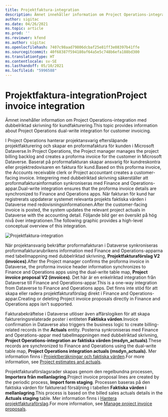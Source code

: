 ```yaml
---
title: Projektfaktura-integration
description: Ämnet innehåller information om Project Operations-integration med dubbelriktad skrivning för kundfakturering.
author: sigitac
ms.date: 04/26/2021
ms.topic: article
ms.prod: ''
ms.reviewer: kfend
ms.author: sigitac
ms.openlocfilehash: 7407c98aad79806dcbaf25e81ff3e08397b41ffe
ms.sourcegitcommit: 40f68387f594180af64a5e5c748b6efa188bd300
ms.translationtype: HT
ms.contentlocale: sv-SE
ms.lasthandoff: 05/10/2021
ms.locfileid: "5996588"
---
```

# <a name="project-invoice-integration"></a><span data-ttu-id="dc50d-103">Projektfaktura-integration</span><span class="sxs-lookup"><span data-stu-id="dc50d-103">Project invoice integration</span></span>

<span data-ttu-id="dc50d-104">Ämnet innehåller information om Project Operations-integration med dubbelriktad skrivning för kundfakturering.</span><span class="sxs-lookup"><span data-stu-id="dc50d-104">This topic provides information about Project Operations dual-write integration for customer invoicing.</span></span>

<span data-ttu-id="dc50d-105">I Project Operations hanterar projektansvarig eftersläpande projektfakturering och skapar en proformafaktura för kunden i Microsoft Dataverse.</span><span class="sxs-lookup"><span data-stu-id="dc50d-105">In Project Operations, the Project manager manages the project billing backlog and creates a proforma invoice for the customer in Microsoft Dataverse.</span></span> <span data-ttu-id="dc50d-106">Baserat på proformafakturan skapar ansvarig för kundreskontra eller projektredovisaren en faktura för kund.</span><span class="sxs-lookup"><span data-stu-id="dc50d-106">Based on this proforma invoice, the Accounts receivable clerk or Project accountant creates a customer-facing invoice.</span></span> <span data-ttu-id="dc50d-107">Integrering med dubbelriktad skrivning säkerställer att proformafakturainformation synkroniseras med Finance and Operations-appar.</span><span class="sxs-lookup"><span data-stu-id="dc50d-107">Dual-write integration ensures that the proforma invoice details are synchronized to Finance and Operations apps.</span></span> <span data-ttu-id="dc50d-108">När fakturan för kund har registrerats uppdaterar systemet relevanta projekts faktiska värden i Dataverse med redovisningsinformationen.</span><span class="sxs-lookup"><span data-stu-id="dc50d-108">After the customer-facing invoice is posted, the system updates the relevant project actuals in Dataverse with the accounting detail.</span></span> <span data-ttu-id="dc50d-109">Följande bild ger en översikt på hög nivå över integrationen.</span><span class="sxs-lookup"><span data-stu-id="dc50d-109">The following graphic provides a high-level conceptual overview of this integration.</span></span>

   ![Projektfaktura-integration](./media/DW5Invoicing.png)

<span data-ttu-id="dc50d-111">När projektansvarig bekräftar proformafakturan i Dataverse synkroniseras proformafakturarubrikens information med Finance and Operations-apparna med tabellmappning med dubbelriktad skrivning, **Projektfakturaförslag V2 (invoices)**.</span><span class="sxs-lookup"><span data-stu-id="dc50d-111">After the Project manager confirms the proforma invoice in Dataverse, the proforma invoice header information synchronizes to Finance and Operations apps using the dual-write table map, **Project invoice proposal V2 (invoices)**.</span></span> <span data-ttu-id="dc50d-112">Det här är en enkelriktad integration från Dataverse till Finance and Operations-appar.</span><span class="sxs-lookup"><span data-stu-id="dc50d-112">This is a one-way integration from Dataverse to Finance and Operations apps.</span></span> <span data-ttu-id="dc50d-113">Det finns inte stöd för att skapa eller radera projektfakturaförslag direkt i Finance and Operations-appar.</span><span class="sxs-lookup"><span data-stu-id="dc50d-113">Creating or deleting Project invoice proposals directly in Finance and Operations apps isn't supported.</span></span>

<span data-ttu-id="dc50d-114">Fakturabekräftelse i Dataverse utlöser även affärslogiken för att skapa faktureringsrelaterade poster i entiteten **Faktiska värden**.</span><span class="sxs-lookup"><span data-stu-id="dc50d-114">Invoice confirmation in Dataverse also triggers the business logic to create billing-related records in the **Actuals** entity.</span></span> <span data-ttu-id="dc50d-115">Posterna synkroniseras med Finance and Operations-appar med tabellmappningen med dubbelriktad skrivning, **Project Operations-integration av faktiska värden (msdyn\_actuals)**.</span><span class="sxs-lookup"><span data-stu-id="dc50d-115">These records are synchronized to Finance and Operations using the dual-write table map, **Project Operations integration actuals (msdyn\_actuals).**</span></span> <span data-ttu-id="dc50d-116">Mer information finns i [Projektberäkningar och faktiska värden](resource-dual-write-estimates-actuals.md).</span><span class="sxs-lookup"><span data-stu-id="dc50d-116">For more information, see [Project estimates and actuals](resource-dual-write-estimates-actuals.md).</span></span> 

<span data-ttu-id="dc50d-117">Projektfakturaförslagsrader skapas genom den regelbundna processen, **Importera från mellanlagring**.</span><span class="sxs-lookup"><span data-stu-id="dc50d-117">Project invoice proposal lines are created by the periodic process, **Import form staging**.</span></span> <span data-ttu-id="dc50d-118">Processen baseras på den faktiska värden för fakturerad försäljning i tabellen **Faktiska värden i mellanlagring**.</span><span class="sxs-lookup"><span data-stu-id="dc50d-118">This process is based on the billed sales actuals details in the **Actuals staging** table.</span></span> <span data-ttu-id="dc50d-119">Mer information finns i [Hantera projektfakturaförslag](../invoicing/format-update-project-invoice-proposals.md#create-project-invoice-proposals).</span><span class="sxs-lookup"><span data-stu-id="dc50d-119">For more information, see [Manage project invoice proposals](../invoicing/format-update-project-invoice-proposals.md#create-project-invoice-proposals).</span></span> 
